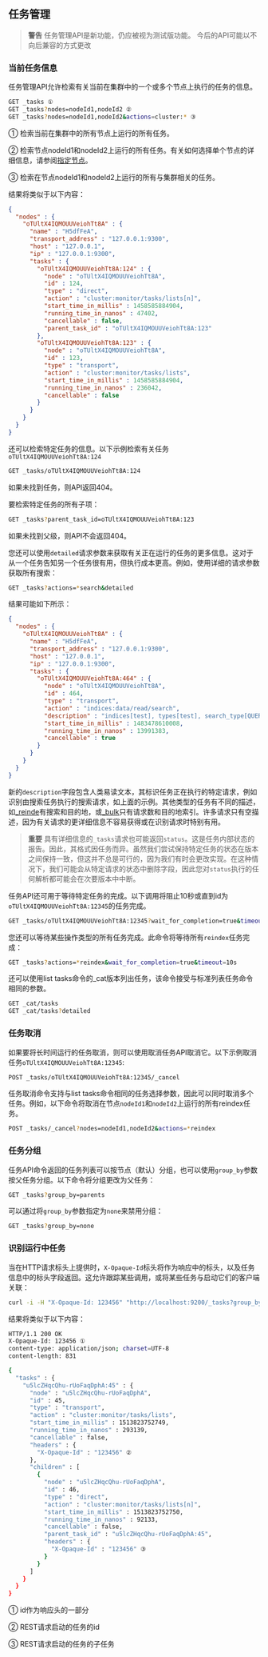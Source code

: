 ## 任务管理
>**警告**
>任务管理API是新功能，仍应被视为测试版功能。 今后的API可能以不向后兼容的方式更改

### 当前任务信息
任务管理API允许检索有关当前在集群中的一个或多个节点上执行的任务的信息。

```sh
GET _tasks ①
GET _tasks?nodes=nodeId1,nodeId2 ②
GET _tasks?nodes=nodeId1,nodeId2&actions=cluster:* ③
```

① 检索当前在集群中的所有节点上运行的所有任务。

② 检索节点nodeId1和nodeId2上运行的所有任务。有关如何选择单个节点的详细信息，请参阅[指定节点](../10-Cluster-APIs/README.md#指定节点)。

③ 检索在节点nodeId1和nodeId2上运行的所有与集群相关的任务。

结果将类似于以下内容：
```json
{
  "nodes" : {
    "oTUltX4IQMOUUVeiohTt8A" : {
      "name" : "H5dfFeA",
      "transport_address" : "127.0.0.1:9300",
      "host" : "127.0.0.1",
      "ip" : "127.0.0.1:9300",
      "tasks" : {
        "oTUltX4IQMOUUVeiohTt8A:124" : {
          "node" : "oTUltX4IQMOUUVeiohTt8A",
          "id" : 124,
          "type" : "direct",
          "action" : "cluster:monitor/tasks/lists[n]",
          "start_time_in_millis" : 1458585884904,
          "running_time_in_nanos" : 47402,
          "cancellable" : false,
          "parent_task_id" : "oTUltX4IQMOUUVeiohTt8A:123"
        },
        "oTUltX4IQMOUUVeiohTt8A:123" : {
          "node" : "oTUltX4IQMOUUVeiohTt8A",
          "id" : 123,
          "type" : "transport",
          "action" : "cluster:monitor/tasks/lists",
          "start_time_in_millis" : 1458585884904,
          "running_time_in_nanos" : 236042,
          "cancellable" : false
        }
      }
    }
  }
}
```
还可以检索特定任务的信息。以下示例检索有关任务`oTUltX4IQMOUUVeiohTt8A:124`

```sh
GET _tasks/oTUltX4IQMOUUVeiohTt8A:124
```

如果未找到任务，则API返回404。

要检索特定任务的所有子项：

```sh
GET _tasks?parent_task_id=oTUltX4IQMOUUVeiohTt8A:123
```

如果未找到父级，则API不会返回404。

您还可以使用`detailed`请求参数来获取有关正在运行的任务的更多信息。这对于从一个任务告知另一个任务很有用，但执行成本更高。例如，使用详细的请求参数获取所有搜索：

```sh
GET _tasks?actions=*search&detailed
```

结果可能如下所示：
```json
{
  "nodes" : {
    "oTUltX4IQMOUUVeiohTt8A" : {
      "name" : "H5dfFeA",
      "transport_address" : "127.0.0.1:9300",
      "host" : "127.0.0.1",
      "ip" : "127.0.0.1:9300",
      "tasks" : {
        "oTUltX4IQMOUUVeiohTt8A:464" : {
          "node" : "oTUltX4IQMOUUVeiohTt8A",
          "id" : 464,
          "type" : "transport",
          "action" : "indices:data/read/search",
          "description" : "indices[test], types[test], search_type[QUERY_THEN_FETCH], source[{\"query\":...}]",
          "start_time_in_millis" : 1483478610008,
          "running_time_in_nanos" : 13991383,
          "cancellable" : true
        }
      }
    }
  }
}
```
新的`description`字段包含人类易读文本，其标识任务正在执行的特定请求，例如识别由搜索任务执行的搜索请求，如上面的示例。其他类型的任务有不同的描述，如[_reinde](../05-Document-APIs/Reindex-API.md)有搜索和目的地，或[_bulk](../05-Document-APIs/Bulk-API.md)只有请求数和目的地索引。许多请求只有空描述，因为有关请求的更详细信息不容易获得或在识别请求时特别有用。

>**重要**
>具有详细信息的`_tasks`请求也可能返回`status`。这是任务内部状态的报告。因此，其格式因任务而异。虽然我们尝试保持特定任务的状态在版本之间保持一致，但这并不总是可行的，因为我们有时会更改实现。在这种情况下，我们可能会从特定请求的状态中删除字段，因此您对`status`执行的任何解析都可能会在次要版本中中断。

任务API还可用于等待特定任务的完成。以下调用将阻止10秒或直到id为`oTUltX4IQMOUUVeiohTt8A:12345`的任务完成。

```sh
GET _tasks/oTUltX4IQMOUUVeiohTt8A:12345?wait_for_completion=true&timeout=10s
```

您还可以等待某些操作类型的所有任务完成。此命令将等待所有`reindex`任务完成：

```sh
GET _tasks?actions=*reindex&wait_for_completion=true&timeout=10s
```

还可以使用list tasks命令的_cat版本列出任务，该命令接受与标准列表任务命令相同的参数。

```sh
GET _cat/tasks
GET _cat/tasks?detailed
```

### 任务取消
如果要将长时间运行的任务取消，则可以使用取消任务API取消它。以下示例取消任务`oTUltX4IQMOUUVeiohTt8A:12345`:

```sh
POST _tasks/oTUltX4IQMOUUVeiohTt8A:12345/_cancel
```

任务取消命令支持与list tasks命令相同的任务选择参数，因此可以同时取消多个任务。例如，以下命令将取消在节点`nodeId1`和`nodeId2`上运行的所有reindex任务。

```sh
POST _tasks/_cancel?nodes=nodeId1,nodeId2&actions=*reindex
```

### 任务分组
任务API命令返回的任务列表可以按节点（默认）分组，也可以使用`group_by`参数按父任务分组。以下命令将分组更改为父任务：

```sh
GET _tasks?group_by=parents
```

可以通过将`group_by`参数指定为`none`来禁用分组：

```sh
GET _tasks?group_by=none
```

### 识别运行中任务
当在HTTP请求标头上提供时，`X-Opaque-Id`标头将作为响应中的标头，以及任务信息中的标头字段返回。这允许跟踪某些调用，或将某些任务与启动它们的客户端关联：

```sh
curl -i -H "X-Opaque-Id: 123456" "http://localhost:9200/_tasks?group_by=parents"
```

结果将类似于以下内容：

```sh
HTTP/1.1 200 OK
X-Opaque-Id: 123456 ①
content-type: application/json; charset=UTF-8
content-length: 831

{
  "tasks" : {
    "u5lcZHqcQhu-rUoFaqDphA:45" : {
      "node" : "u5lcZHqcQhu-rUoFaqDphA",
      "id" : 45,
      "type" : "transport",
      "action" : "cluster:monitor/tasks/lists",
      "start_time_in_millis" : 1513823752749,
      "running_time_in_nanos" : 293139,
      "cancellable" : false,
      "headers" : {
        "X-Opaque-Id" : "123456" ②
      },
      "children" : [
        {
          "node" : "u5lcZHqcQhu-rUoFaqDphA",
          "id" : 46,
          "type" : "direct",
          "action" : "cluster:monitor/tasks/lists[n]",
          "start_time_in_millis" : 1513823752750,
          "running_time_in_nanos" : 92133,
          "cancellable" : false,
          "parent_task_id" : "u5lcZHqcQhu-rUoFaqDphA:45",
          "headers" : {
            "X-Opaque-Id" : "123456" ③
          }
        }
      ]
    }
  }
}
```

① id作为响应头的一部分

② REST请求启动的任务的id

③ REST请求启动的任务的子任务
